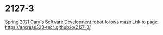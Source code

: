# 2127-3
Spring 2021 Gary's Software Development robot follows maze
Link to page:  https://andreas333-tech.github.io/2127-3/
